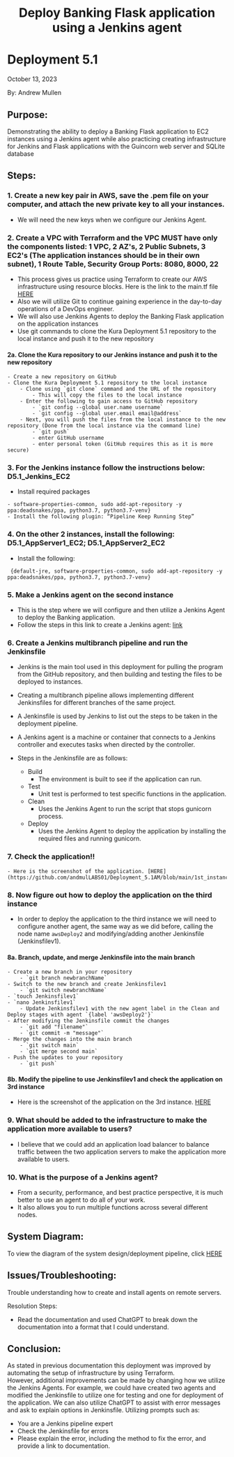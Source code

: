 <h1 align="center">Deploy Banking Flask application using a Jenkins agent<h1> 


# Deployment 5.1
October 13, 2023

By: Andrew Mullen

## Purpose:

Demonstrating the ability to deploy a Banking Flask application to EC2 instances using a Jenkins agent while also practicing creating infrastructure for Jenkins and Flask applications with the Guincorn web server and SQLite database

## Steps:

### 1. Create a new key pair in AWS, save the .pem file on your computer, and attach the new private key to all your instances.
   - We will need the new keys when we configure our Jenkins Agent.

### 2. Create a VPC with Terraform and the VPC MUST have only the components listed: 1 VPC, 2 AZ's, 2 Public Subnets, 3 EC2's (The application instances should be in their own subnet), 1 Route Table, Security Group Ports: 8080, 8000, 22
   - This process gives us practice using Terraform to create our AWS infrastructure using resource blocks.  Here is the link to the main.tf file [HERE](https://github.com/andmulLABS01/Deployment_5.1AM/blob/main/main.tf)
   - Also we will utilize Git to continue gaining experience in the day-to-day operations of a DevOps engineer.
   - We will also use Jenkins Agents to deploy the Banking Flask application on the application instances
   - Use git commands to clone the Kura Deployment 5.1 repository to the local instance and push it to the new repository
   
#### 2a. Clone the Kura repository to our Jenkins instance and push it to the new repository
	- Create a new repository on GitHub
	- Clone the Kura Deployment 5.1 repository to the local instance
		- Clone using `git clone` command and the URL of the repository
			- This will copy the files to the local instance 
		- Enter the following to gain access to GitHub repository
			- `git config --global user.name username`
			- `git config --global user.email email@address`
		- Next, you will push the files from the local instance to the new repository (Done from the local instance via the command line)
			- `git push`
			- enter GitHub username
			- enter personal token (GitHub requires this as it is more secure)

### 3. For the Jenkins instance follow the instructions below: D5.1_Jenkins_EC2
   - Install required packages
```
- software-properties-common, sudo add-apt-repository -y ppa:deadsnakes/ppa, python3.7, python3.7-venv}
- Install the following plugin: “Pipeline Keep Running Step”
```

###	4. On the other 2 instances, install the following: D5.1_AppServer1_EC2; D5.1_AppServer2_EC2
- Install the following:
```
 {default-jre, software-properties-common, sudo add-apt-repository -y ppa:deadsnakes/ppa, python3.7, python3.7-venv}
```

### 5. Make a Jenkins agent on the second instance
- This is the step where we will configure and then utilize a Jenkins Agent to deploy the Banking application.
- Follow the steps in this link to create a Jenkins agent: [link](https://scribehow.com/shared/Step-by-step_Guide_Creating_an_Agent_in_Jenkins__xeyUT01pSAiWXC3qN42q5w)
		
### 6. Create a Jenkins multibranch pipeline and run the Jenkinsfile

- Jenkins is the main tool used in this deployment for pulling the program from the GitHub repository, and then building and testing the files to be deployed to instances.
- Creating a multibranch pipeline allows implementing different Jenkinsfiles for different branches of the same project.
- A Jenkinsfile is used by Jenkins to list out the steps to be taken in the deployment pipeline.
- A Jenkins agent is a machine or container that connects to a Jenkins controller and executes tasks when directed by the controller. 

- Steps in the Jenkinsfile are as follows:
  - Build
    - The environment is built to see if the application can run.
  - Test
    - Unit test is performed to test specific functions in the application.
  - Clean
	- Uses the Jenkins Agent to run the script that stops gunicorn process.
  - Deploy
    - Uses the Jenkins Agent to deploy the application by installing the required files and running gunicorn. 	


### 7. Check the application!!
	- Here is the screenshot of the application. [HERE](https://github.com/andmulLABS01/Deployment_5.1AM/blob/main/1st_instance.PNG)
	
### 8. Now figure out how to deploy the application on the third instance	

- In order to deploy the application to the third instance we will need to configure another agent, the same way as we did before, calling the node name `awsDeploy2` and modifying/adding another Jenkinsfile (Jenkinsfilev1).

#### 8a. Branch, update, and merge Jenkinsfile into the main branch
	- Create a new branch in your repository
		- `git branch newbranchName`
	- Switch to the new branch and create Jenkinsfilev1
		- `git switch newbranchName`
    - `touch Jenkinsfilev1`
    - `nano Jenkinsfilev1`
		- Update Jenkinsfilev1 with the new agent label in the Clean and Deploy stages with agent `{label 'awsDeploy2'}`
	- After modifying the Jenkinsfile commit the changes
		- `git add "filename"`
		- `git commit -m "message"`
	- Merge the changes into the main branch
		- `git switch main`
		- `git merge second main`
	- Push the updates to your repository
		- `git push`
		
#### 8b. Modify the pipeline to use Jenkinsfilev1 and check the application on 3rd instance
- Here is the screenshot of the application on the 3rd instance. [HERE](https://github.com/andmulLABS01/Deployment_5.1AM/blob/main/2nd_instance.PNG)

### 9. What should be added to the infrastructure to make the application more available to users?

- I believe that we could add an application load balancer to balance traffic between the two application servers to make the application more available to users.

### 10. What is the purpose of a Jenkins agent?

- From a security, performance, and best practice perspective, it is much better to use an agent to do all of your work.
- It also allows you to run multiple functions across several different nodes.


## System Diagram:

To view the diagram of the system design/deployment pipeline, click [HERE](https://github.com/andmulLABS01/Deployment_5.1AM/blob/main/Deployment_5-1.drawio.png)

## Issues/Troubleshooting:

Trouble understanding how to create and install agents on remote servers.

Resolution Steps:
- Read the documentation and used ChatGPT to break down the documentation into a format that I could understand.


## Conclusion:

As stated in previous documentation this deployment was improved by automating the setup of infrastructure by using Terraform.  
However, additional improvements can be made by changing how we utilize the Jenkins Agents.  For example, we could have created two agents and modified the Jenkinsfile to utilize one for testing and one for deployment of the application.  We can also utilize ChatGPT to assist with error messages and ask to explain options in Jenkinsfile. Utilizing prompts such as:

- You are a Jenkins pipeline expert
- Check the Jenkinsfile for errors
- Please explain the error, including the method to fix the error, and provide a link to documentation. 
